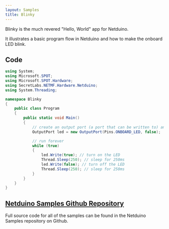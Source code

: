 ```yaml
---
layout: Samples
title: Blinky
---
```


Blinky is the much revered "Hello, World" app for Netduino.

It illustrates a basic program flow in Netduino and how to make the onboard LED blink.

## Code

```csharp
using System;
using Microsoft.SPOT;
using Microsoft.SPOT.Hardware;
using SecretLabs.NETMF.Hardware.Netduino;
using System.Threading;

namespace Blinky
{
    public class Program
    {
        public static void Main()
        {
            // create an output port (a port that can be written to) and wire it to the onboard LED
            OutputPort led = new OutputPort(Pins.ONBOARD_LED, false);

            // run forever
            while (true)
            {
                led.Write(true); // turn on the LED
                Thread.Sleep(250); // sleep for 250ms
                led.Write(false); // turn off the LED
                Thread.Sleep(250); // sleep for 250ms
            }
        } 
    }
}
```

## [Netduino Samples Github Repository](https://github.com/WildernessLabs/Netduino_Samples)

Full source code for all of the samples can be found in the Netduino Samples repository on Github.